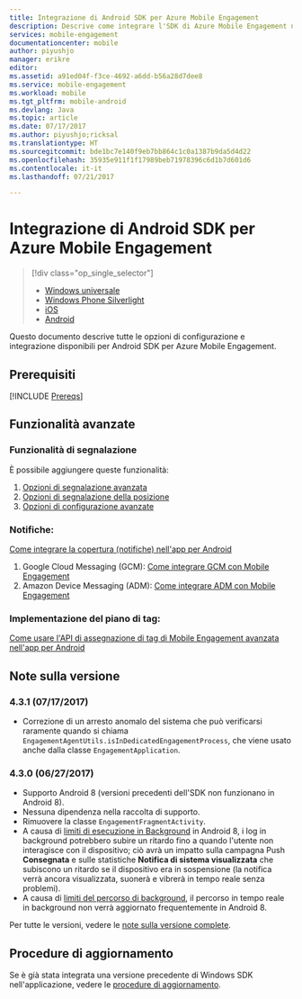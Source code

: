 ```yaml
---
title: Integrazione di Android SDK per Azure Mobile Engagement
description: Descrive come integrare l'SDK di Azure Mobile Engagement nelle app Android
services: mobile-engagement
documentationcenter: mobile
author: piyushjo
manager: erikre
editor: 
ms.assetid: a91ed04f-f3ce-4692-a6dd-b56a28d7dee8
ms.service: mobile-engagement
ms.workload: mobile
ms.tgt_pltfrm: mobile-android
ms.devlang: Java
ms.topic: article
ms.date: 07/17/2017
ms.author: piyushjo;ricksal
ms.translationtype: HT
ms.sourcegitcommit: bde1bc7e140f9eb7bb864c1c0a1387b9da5d4d22
ms.openlocfilehash: 35935e911f1f17989beb71978396c6d1b7d601d6
ms.contentlocale: it-it
ms.lasthandoff: 07/21/2017

---
```

# <a name="android-sdk-integration-for-azure-mobile-engagement"></a>Integrazione di Android SDK per Azure Mobile Engagement
> [!div class="op_single_selector"]
> * [Windows universale](mobile-engagement-windows-store-sdk-overview.md)
> * [Windows Phone Silverlight](mobile-engagement-windows-phone-sdk-overview.md)
> * [iOS](mobile-engagement-ios-sdk-overview.md)
> * [Android](mobile-engagement-android-sdk-overview.md)
> 
> 

Questo documento descrive tutte le opzioni di configurazione e integrazione disponibili per Android SDK per Azure Mobile Engagement.

## <a name="prerequisites"></a>Prerequisiti
[!INCLUDE [Prereqs](../../includes/mobile-engagement-android-prereqs.md)]

## <a name="advanced-features"></a>Funzionalità avanzate
### <a name="reporting-features"></a>Funzionalità di segnalazione
È possibile aggiungere queste funzionalità:

1. [Opzioni di segnalazione avanzata](mobile-engagement-android-advanced-reporting.md)
2. [Opzioni di segnalazione della posizione](mobile-engagement-android-location-reporting.md)
3. [Opzioni di configurazione avanzate](mobile-engagement-android-advanced-configuration.md)

### <a name="notifications"></a>Notifiche:
[Come integrare la copertura (notifiche) nell'app per Android](mobile-engagement-android-integrate-engagement-reach.md)

1. Google Cloud Messaging (GCM): [Come integrare GCM con Mobile Engagement](mobile-engagement-android-gcm-integrate.md)
2. Amazon Device Messaging (ADM): [Come integrare ADM con Mobile Engagement](mobile-engagement-android-adm-integrate.md)

### <a name="tag-plan-implementation"></a>Implementazione del piano di tag:
[Come usare l'API di assegnazione di tag di Mobile Engagement avanzata nell'app per Android](mobile-engagement-android-use-engagement-api.md)

## <a name="release-notes"></a>Note sulla versione

### <a name="431-07172017"></a>4.3.1 (07/17/2017)
* Correzione di un arresto anomalo del sistema che può verificarsi raramente quando si chiama `EngagementAgentUtils.isInDedicatedEngagementProcess`, che viene usato anche dalla classe `EngagementApplication`.

### <a name="430-06272017"></a>4.3.0 (06/27/2017)
* Supporto Android 8 (versioni precedenti dell'SDK non funzionano in Android 8).
* Nessuna dipendenza nella raccolta di supporto.
* Rimuovere la classe `EngagementFragmentActivity`.
* A causa di [limiti di esecuzione in Background](https://developer.android.com/preview/features/background.html) in Android 8, i log in background potrebbero subire un ritardo fino a quando l'utente non interagisce con il dispositivo; ciò avrà un impatto sulla campagna Push **Consegnata** e sulle statistiche **Notifica di sistema visualizzata** che subiscono un ritardo se il dispositivo era in sospensione (la notifica verrà ancora visualizzata, suonerà e vibrerà in tempo reale senza problemi).
* A causa di [limiti del percorso di background](https://developer.android.com/preview/features/background-location-limits.html), il percorso in tempo reale in background non verrà aggiornato frequentemente in Android 8.

Per tutte le versioni, vedere le [note sulla versione complete](mobile-engagement-android-release-notes.md).

## <a name="upgrade-procedures"></a>Procedure di aggiornamento
Se è già stata integrata una versione precedente di Windows SDK nell'applicazione, vedere le [procedure di aggiornamento](mobile-engagement-android-upgrade-procedure.md).


